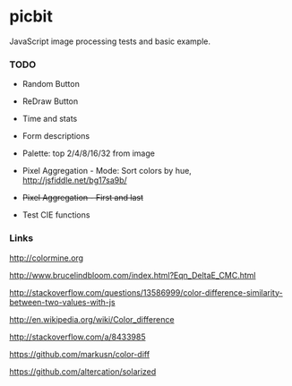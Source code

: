 # picbit
JavaScript image processing tests and basic example.

### TODO

- Random Button
- ReDraw Button
- Time and stats
- Form descriptions

- Palette: top 2/4/8/16/32 from image
- Pixel Aggregation - Mode: Sort colors by hue, http://jsfiddle.net/bg17sa9b/
- ~~Pixel Aggregation - First and last~~
- Test CIE functions


### Links

http://colormine.org

http://www.brucelindbloom.com/index.html?Eqn_DeltaE_CMC.html

http://stackoverflow.com/questions/13586999/color-difference-similarity-between-two-values-with-js

http://en.wikipedia.org/wiki/Color_difference

http://stackoverflow.com/a/8433985

https://github.com/markusn/color-diff

https://github.com/altercation/solarized